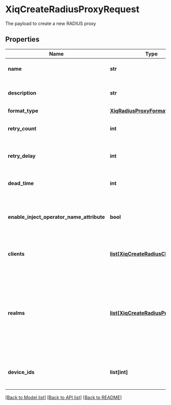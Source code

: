 # XiqCreateRadiusProxyRequest

The payload to create a new RADIUS proxy
## Properties
Name | Type | Description | Notes
------------ | ------------- | ------------- | -------------
**name** | **str** | The RADIUS proxy name | 
**description** | **str** | The RADIUS proxy description | [optional] 
**format_type** | [**XiqRadiusProxyFormatType**](XiqRadiusProxyFormatType.md) |  | 
**retry_count** | **int** | The retry count of RADIUS proxy | 
**retry_delay** | **int** | The retry delay of RADIUS proxy | 
**dead_time** | **int** | The dead time of RADIUS proxy | 
**enable_inject_operator_name_attribute** | **bool** | The flag for enable inject operator name attribute | [optional] 
**clients** | [**list[XiqCreateRadiusClient]**](XiqCreateRadiusClient.md) | The RADIUS clients of RADIUS proxy | [optional] 
**realms** | [**list[XiqCreateRadiusProxyRealm]**](XiqCreateRadiusProxyRealm.md) | The RADIUS realms of RADIUS proxy, provide at least two default RADIUS realms with name &#39;DEFAULT&#39; and &#39;NULL&#39; | 
**device_ids** | **list[int]** | The device IDS to assign RADIUS proxy | 

[[Back to Model list]](../README.md#documentation-for-models) [[Back to API list]](../README.md#documentation-for-api-endpoints) [[Back to README]](../README.md)


